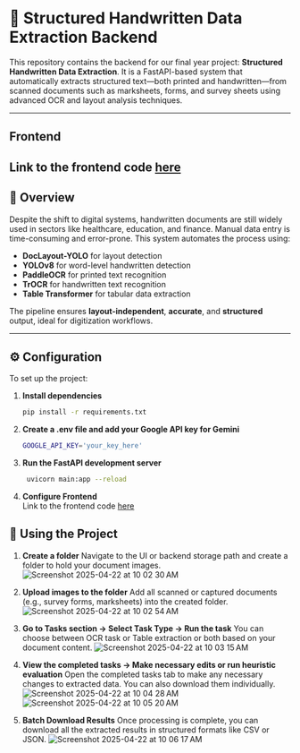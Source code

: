 # 📝 Structured Handwritten Data Extraction Backend

This repository contains the backend for our final year project: **Structured Handwritten Data Extraction**. It is a FastAPI-based system that automatically extracts structured text—both printed and handwritten—from scanned documents such as marksheets, forms, and survey sheets using advanced OCR and layout analysis techniques.

---
## Frontend
Link to the frontend code [here](https://github.com/paudelanil/StructuredHandwrittenDataExtraction-Frontend)
---

## 🚀 Overview

Despite the shift to digital systems, handwritten documents are still widely used in sectors like healthcare, education, and finance. Manual data entry is time-consuming and error-prone. This system automates the process using:

- **DocLayout-YOLO** for layout detection  
- **YOLOv8** for word-level handwritten detection  
- **PaddleOCR** for printed text recognition  
- **TrOCR** for handwritten text recognition  
- **Table Transformer** for tabular data extraction

The pipeline ensures **layout-independent**, **accurate**, and **structured** output, ideal for digitization workflows.

---

## ⚙️ Configuration

To set up the project:

1. **Install dependencies**  
   ```bash
   pip install -r requirements.txt

2. **Create a .env file and add your Google API key for Gemini**  
   ```bash
   GOOGLE_API_KEY='your_key_here'

3. **Run the FastAPI development server**  
   ```bash
    uvicorn main:app --reload

4. **Configure Frontend**  
   Link to the frontend code [here](https://github.com/paudelanil/StructuredHandwrittenDataExtraction-Frontend)
  

## 📂 Using the Project

1. **Create a folder**
Navigate to the UI or backend storage path and create a folder to hold your document images.
![Screenshot 2025-04-22 at 10 02 30 AM](https://github.com/user-attachments/assets/73318881-e8dd-47a6-9994-f599b1abdf40)

2. **Upload images to the folder**
Add all scanned or captured documents (e.g., survey forms, marksheets) into the created folder.
![Screenshot 2025-04-22 at 10 02 54 AM](https://github.com/user-attachments/assets/81e04f3a-8a29-4c25-9305-e13548620bab)

3. **Go to Tasks section → Select Task Type → Run the task**
You can choose between OCR task or Table extraction or both based on your document content.
![Screenshot 2025-04-22 at 10 03 15 AM](https://github.com/user-attachments/assets/17027970-a73b-46b4-a817-cbc179e66b72)

4. **View the completed tasks → Make necessary edits or run heuristic evaluation**
Open the completed tasks tab to make any necessary changes to extracted data. You can also download them individually.
![Screenshot 2025-04-22 at 10 04 28 AM](https://github.com/user-attachments/assets/6138685e-d282-4078-b112-8543b43f623c)
![Screenshot 2025-04-22 at 10 05 20 AM](https://github.com/user-attachments/assets/f918436e-1d55-4a9d-9711-6b9a79768e69)

6. **Batch Download Results**
Once processing is complete, you can download all the extracted results in structured formats like CSV or JSON.
![Screenshot 2025-04-22 at 10 06 17 AM](https://github.com/user-attachments/assets/15bab92e-c746-4891-b95e-aaa6fdb8718e)



